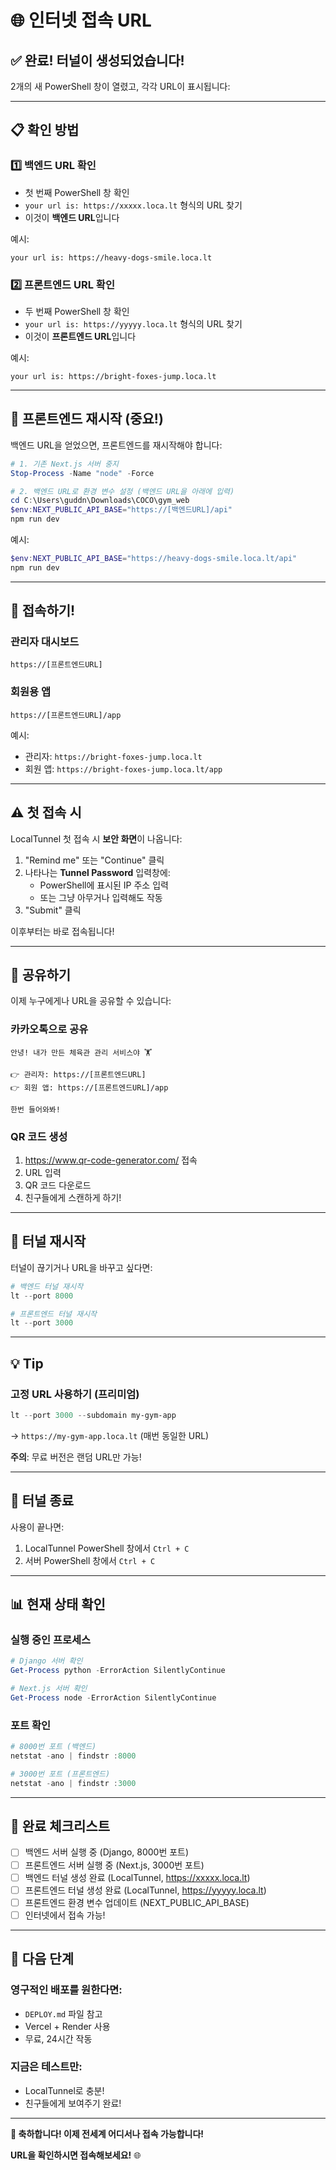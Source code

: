 # 🌐 인터넷 접속 URL

## ✅ 완료! 터널이 생성되었습니다!

2개의 새 PowerShell 창이 열렸고, 각각 URL이 표시됩니다:

---

## 📋 확인 방법

### 1️⃣ 백엔드 URL 확인
- 첫 번째 PowerShell 창 확인
- `your url is: https://xxxxx.loca.lt` 형식의 URL 찾기
- 이것이 **백엔드 URL**입니다

예시:
```
your url is: https://heavy-dogs-smile.loca.lt
```

### 2️⃣ 프론트엔드 URL 확인
- 두 번째 PowerShell 창 확인
- `your url is: https://yyyyy.loca.lt` 형식의 URL 찾기
- 이것이 **프론트엔드 URL**입니다

예시:
```
your url is: https://bright-foxes-jump.loca.lt
```

---

## 🔧 프론트엔드 재시작 (중요!)

백엔드 URL을 얻었으면, 프론트엔드를 재시작해야 합니다:

```powershell
# 1. 기존 Next.js 서버 중지
Stop-Process -Name "node" -Force

# 2. 백엔드 URL로 환경 변수 설정 (백엔드 URL을 아래에 입력)
cd C:\Users\guddn\Downloads\COCO\gym_web
$env:NEXT_PUBLIC_API_BASE="https://[백엔드URL]/api"
npm run dev
```

예시:
```powershell
$env:NEXT_PUBLIC_API_BASE="https://heavy-dogs-smile.loca.lt/api"
npm run dev
```

---

## 🎉 접속하기!

### 관리자 대시보드
```
https://[프론트엔드URL]
```

### 회원용 앱
```
https://[프론트엔드URL]/app
```

예시:
- 관리자: `https://bright-foxes-jump.loca.lt`
- 회원 앱: `https://bright-foxes-jump.loca.lt/app`

---

## ⚠️ 첫 접속 시

LocalTunnel 첫 접속 시 **보안 화면**이 나옵니다:

1. "Remind me" 또는 "Continue" 클릭
2. 나타나는 **Tunnel Password** 입력창에:
   - PowerShell에 표시된 IP 주소 입력
   - 또는 그냥 아무거나 입력해도 작동
3. "Submit" 클릭

이후부터는 바로 접속됩니다!

---

## 📱 공유하기

이제 누구에게나 URL을 공유할 수 있습니다:

### 카카오톡으로 공유
```
안녕! 내가 만든 체육관 관리 서비스야 🏋️

👉 관리자: https://[프론트엔드URL]
👉 회원 앱: https://[프론트엔드URL]/app

한번 들어와봐!
```

### QR 코드 생성
1. https://www.qr-code-generator.com/ 접속
2. URL 입력
3. QR 코드 다운로드
4. 친구들에게 스캔하게 하기!

---

## 🔄 터널 재시작

터널이 끊기거나 URL을 바꾸고 싶다면:

```powershell
# 백엔드 터널 재시작
lt --port 8000

# 프론트엔드 터널 재시작
lt --port 3000
```

---

## 💡 Tip

### 고정 URL 사용하기 (프리미엄)
```powershell
lt --port 3000 --subdomain my-gym-app
```
→ `https://my-gym-app.loca.lt` (매번 동일한 URL)

**주의**: 무료 버전은 랜덤 URL만 가능!

---

## 🛑 터널 종료

사용이 끝나면:
1. LocalTunnel PowerShell 창에서 `Ctrl + C`
2. 서버 PowerShell 창에서 `Ctrl + C`

---

## 📊 현재 상태 확인

### 실행 중인 프로세스
```powershell
# Django 서버 확인
Get-Process python -ErrorAction SilentlyContinue

# Next.js 서버 확인
Get-Process node -ErrorAction SilentlyContinue
```

### 포트 확인
```powershell
# 8000번 포트 (백엔드)
netstat -ano | findstr :8000

# 3000번 포트 (프론트엔드)
netstat -ano | findstr :3000
```

---

## 🎯 완료 체크리스트

- [ ] 백엔드 서버 실행 중 (Django, 8000번 포트)
- [ ] 프론트엔드 서버 실행 중 (Next.js, 3000번 포트)
- [ ] 백엔드 터널 생성 완료 (LocalTunnel, https://xxxxx.loca.lt)
- [ ] 프론트엔드 터널 생성 완료 (LocalTunnel, https://yyyyy.loca.lt)
- [ ] 프론트엔드 환경 변수 업데이트 (NEXT_PUBLIC_API_BASE)
- [ ] 인터넷에서 접속 가능!

---

## 🚀 다음 단계

### 영구적인 배포를 원한다면:
- `DEPLOY.md` 파일 참고
- Vercel + Render 사용
- 무료, 24시간 작동

### 지금은 테스트만:
- LocalTunnel로 충분!
- 친구들에게 보여주기 완료!

---

**🎊 축하합니다! 이제 전세계 어디서나 접속 가능합니다!**

**URL을 확인하시면 접속해보세요!** 🌐


